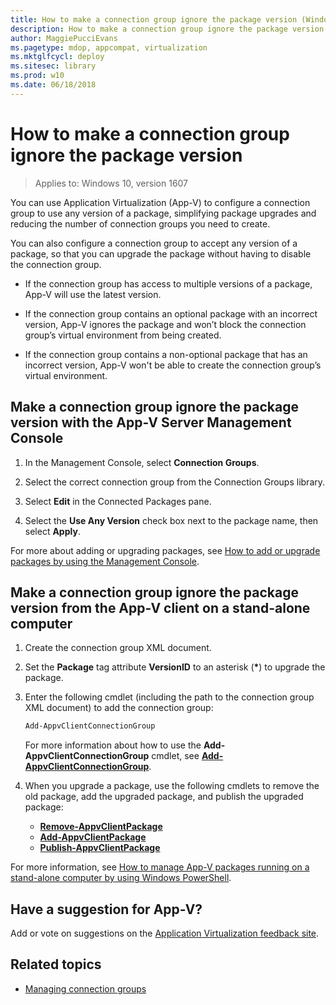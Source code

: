 ```yaml
---
title: How to make a connection group ignore the package version (Windows 10)
description: How to make a connection group ignore the package version.
author: MaggiePucciEvans
ms.pagetype: mdop, appcompat, virtualization
ms.mktglfcycl: deploy
ms.sitesec: library
ms.prod: w10
ms.date: 06/18/2018
---
```

# How to make a connection group ignore the package version

> Applies to: Windows 10, version 1607

You can use Application Virtualization (App-V) to configure a connection group to use any version of a package, simplifying package upgrades and reducing the number of connection groups you need to create.

You can also configure a connection group to accept any version of a package, so that you can upgrade the package without having to disable the connection group.

- If the connection group has access to multiple versions of a package, App-V will use the latest version.

- If the connection group contains an optional package with an incorrect version, App-V ignores the package and won’t block the connection group’s virtual environment from being created.

- If the connection group contains a non-optional package that has an incorrect version, App-V won't be able to create the connection group’s virtual environment.

## Make a connection group ignore the package version with the App-V Server Management Console

1. In the Management Console, select **Connection Groups**.

2. Select the correct connection group from the Connection Groups library.

3. Select **Edit** in the Connected Packages pane.

4. Select the **Use Any Version** check box next to the package name, then select **Apply**.

For more about adding or upgrading packages, see [How to add or upgrade packages by using the Management Console](appv-add-or-upgrade-packages-with-the-management-console.md).

## Make a connection group ignore the package version from the App-V client on a stand-alone computer

1. Create the connection group XML document.

2. Set the **Package** tag attribute **VersionID** to an asterisk (<strong>*</strong>) to upgrade the package.

3. Enter the following cmdlet (including the path to the connection group XML document) to add the connection group:

    ```PowerShell
    Add-AppvClientConnectionGroup
    ```

    For more information about how to use the **Add-AppvClientConnectionGroup** cmdlet, see [**Add-AppvClientConnectionGroup**](https://docs.microsoft.com/en-us/powershell/module/appvclient/add-appvclientconnectiongroup?view=win10-ps).

4. When you upgrade a package, use the following cmdlets to remove the old package, add the upgraded package, and publish the upgraded package:

    - [**Remove-AppvClientPackage**](https://docs.microsoft.com/en-us/powershell/module/appvclient/remove-appvclientpackage?view=win10-ps)
    - [**Add-AppvClientPackage**](https://docs.microsoft.com/en-us/powershell/module/appvclient/add-appvclientpackage?view=win10-ps)
    - [**Publish-AppvClientPackage**](https://docs.microsoft.com/en-us/powershell/module/appvclient/publish-appvclientpackage?view=win10-ps)

For more information, see [How to manage App-V packages running on a stand-alone computer by using Windows PowerShell](appv-manage-appv-packages-running-on-a-stand-alone-computer-with-powershell.md).

## Have a suggestion for App-V?

Add or vote on suggestions on the [Application Virtualization feedback site](https://appv.uservoice.com/forums/280448-microsoft-application-virtualization).

## Related topics

- [Managing connection groups](appv-managing-connection-groups.md)